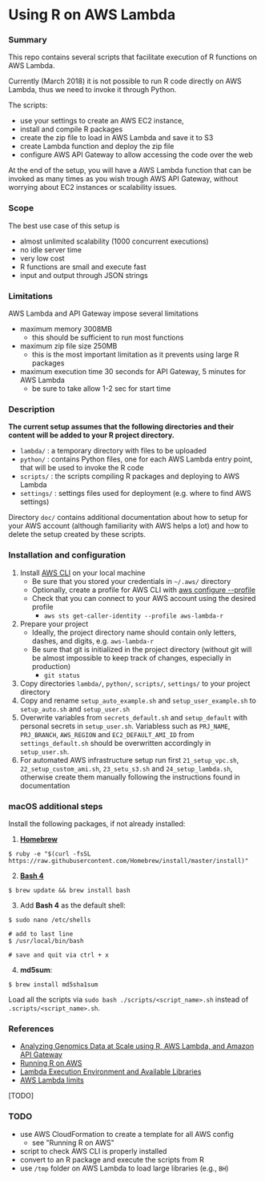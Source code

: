 # Using R on AWS Lambda

### Summary

This repo contains several scripts that facilitate execution of R functions on 
AWS Lambda.

Currently (March 2018) it is not possible to run R code directly on AWS Lambda,
thus we need to invoke it through Python.

The scripts:

- use your settings to create an AWS EC2 instance, 
- install and compile R packages
- create the zip file to load in AWS Lambda and save it to S3
- create Lambda function and deploy the zip file
- configure AWS API Gateway to allow accessing the code over the web

At the end of the setup, you will have a AWS Lambda function that can be invoked
as many times as you wish trough AWS API Gateway, without worrying about EC2 instances or scalability issues.


### Scope

The best use case of this setup is 

- almost unlimited scalability (1000 concurrent executions)
- no idle server time 
- very low cost
- R functions are small and execute fast
- input and output through JSON strings


### Limitations

AWS Lambda and API Gateway impose several limitations

- maximum memory 3008MB 
    + this should be sufficient to run most functions
- maximum zip file size 250MB 
    + this is the most important limitation as it prevents using large R packages
- maximum execution time 30 seconds for API Gateway, 5 minutes for AWS Lambda
    + be sure to take allow 1-2 sec for start time


### Description

**The current setup assumes that the following directories and their content
will be added to your R project directory.**

- `lambda/` : a temporary directory with files to be uploaded
- `python/` : contains Python files, one for each AWS Lambda entry point, 
that will be used to invoke the R code
- `scripts/` : the scripts compiling R packages and deploying to AWS Lambda
- `settings/` : settings files used for deployment (e.g. where to find AWS settings)

Directory `doc/` contains additional documentation about how to setup for your AWS
account (although familiarity with AWS helps a lot) and how to delete the setup created by these scripts.



### Installation and configuration

1. Install [AWS CLI](https://aws.amazon.com/cli/) on your local machine
    + Be sure that you stored your credentials in `~/.aws/` directory
    + Optionally, create a profile for AWS CLI with [aws configure --profile](https://docs.aws.amazon.com/cli/latest/userguide/cli-chap-getting-started.html)
    + Check that you can connect to your AWS account using the desired profile
        + `aws sts get-caller-identity --profile aws-lambda-r`
2. Prepare your project
    + Ideally, the project directory name should contain only letters, dashes, and digits, e.g. `aws-lambda-r`
    + Be sure that git is initialized in the project directory (without git will be almost impossible to keep track of changes, especially in production)
        + `git status`
3. Copy directories `lambda/`, `python/`, `scripts/`, `settings/` to your project directory
4. Copy and rename `setup_auto_example.sh` and `setup_user_example.sh` to `setup_auto.sh` and `setup_user.sh` 
5. Overwrite variables from `secrets_default.sh` and `setup_default` with personal secrets in `setup_user.sh`.
Variabless such as `PRJ_NAME`, `PRJ_BRANCH`, `AWS_REGION` and `EC2_DEFAULT_AMI_ID` from `settings_default.sh` should be overwritten accordingly in `setup_user.sh`.
6. For automated AWS infrastructure setup run first `21_setup_vpc.sh`, `22_setup_custom_ami.sh`, `23_setu_s3.sh` and `24_setup_lambda.sh`, otherwise create them manually following the instructions found in documentation

###  macOS additional steps

Install the following packages, if not already installed:

1. [**Homebrew**](https://brew.sh)

`$ ruby -e "$(curl -fsSL https://raw.githubusercontent.com/Homebrew/install/master/install)"`

2. [**Bash 4**](http://tldp.org/LDP/abs/html/bashver4.html)

`$ brew update && brew install bash`

3. Add **Bash 4** as the default shell:

```
$ sudo nano /etc/shells

# add to last line
$ /usr/local/bin/bash

# save and quit via ctrl + x
```

4. **md5sum**:

`$ brew install md5sha1sum`

Load all the scripts via `sudo bash ./scripts/<script_name>.sh` instead of `.scripts/<script_name>.sh`.



### References

- [Analyzing Genomics Data at Scale using R, AWS Lambda, and Amazon API Gateway](https://aws.amazon.com/blogs/compute/analyzing-genomics-data-at-scale-using-r-aws-lambda-and-amazon-api-gateway/)
- [Running R on AWS](https://aws.amazon.com/blogs/big-data/running-r-on-aws/)
- [Lambda Execution Environment and Available Libraries](https://docs.aws.amazon.com/lambda/latest/dg/current-supported-versions.html)
- [AWS Lambda limits](https://docs.aws.amazon.com/lambda/latest/dg/limits.html)

[TODO]



### TODO

- use AWS Cloud​Formation to create a template for all AWS config
    + see "Running R on AWS"
- script to check AWS CLI is properly installed
- convert to an R package and execute the scripts from R
- use `/tmp` folder on AWS Lambda to load large libraries (e.g., `BH`)
